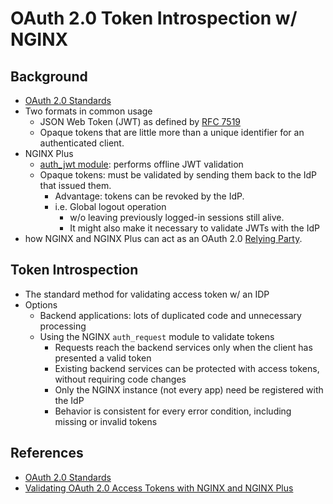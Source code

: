 # OAuth 2.0 Token Introspection w/ NGINX

## Background
- [OAuth 2.0 Standards](https://oauth.net/2/)
- Two formats in common usage
  - JSON Web Token (JWT) as defined by [RFC 7519](https://tools.ietf.org/html/rfc7519)
  - Opaque tokens that are little more than a unique identifier for an authenticated client.
- NGINX Plus
  - [auth_jwt module](https://docs.nginx.com/nginx/admin-guide/security-controls/configuring-jwt-authentication/?_ga=2.55659499.1343229955.1620322581-1919547926.1619025520): performs offline JWT validation
  - Opaque tokens: must be validated by sending them back to the IdP that issued them.
    - Advantage: tokens can be revoked by the IdP.
    - i.e. Global logout operation
      - w/o leaving previously logged-in sessions still alive.
      - It might also make it necessary to validate JWTs with the IdP
- how NGINX and NGINX Plus can act as an OAuth 2.0 [Relying Party](https://en.wikipedia.org/wiki/Relying_party).
  
## Token Introspection
- The standard method for validating access token w/ an IDP
- Options
  - Backend applications: lots of duplicated code and unnecessary processing
  - Using the NGINX `auth_request` module to validate tokens
    - Requests reach the backend services only when the client has presented a valid token
    - Existing backend services can be protected with access tokens, without requiring code changes
    - Only the NGINX instance (not every app) need be registered with the IdP
    - Behavior is consistent for every error condition, including missing or invalid tokens

## References
- [OAuth 2.0 Standards](https://oauth.net/2/)
- [Validating OAuth 2.0 Access Tokens with NGINX and NGINX Plus](https://www.nginx.com/blog/validating-oauth-2-0-access-tokens-nginx/)
